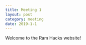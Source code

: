 ```yaml
---
title: Meeting 1
layout: post
category: meeting
date: 2019-1-1
---
```


Welcome to the Ram Hacks website!
